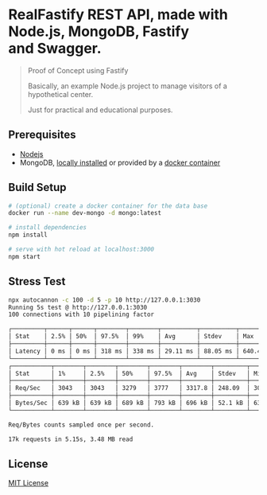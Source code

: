# RealFastify REST API, made with Node.js, MongoDB, Fastify and Swagger.

> Proof of Concept using Fastify
>
> Basically, an example Node.js project to manage visitors of a hypothetical center.
>
> Just for practical and educational purposes.

## Prerequisites

- [Nodejs](https://nodejs.org)
- MongoDB, [locally installed](https://www.mongodb.com/download-center/community) or provided by a [docker container](https://hub.docker.com/_/mongo)

## Build Setup

```bash
# (optional) create a docker container for the data base
docker run --name dev-mongo -d mongo:latest

# install dependencies
npm install

# serve with hot reload at localhost:3000
npm start
```

## Stress Test

```bash
npx autocannon -c 100 -d 5 -p 10 http://127.0.0.1:3030
Running 5s test @ http://127.0.0.1:3030
100 connections with 10 pipelining factor

┌─────────┬──────┬──────┬────────┬────────┬──────────┬──────────┬───────────┐
│ Stat    │ 2.5% │ 50%  │ 97.5%  │ 99%    │ Avg      │ Stdev    │ Max       │
├─────────┼──────┼──────┼────────┼────────┼──────────┼──────────┼───────────┤
│ Latency │ 0 ms │ 0 ms │ 318 ms │ 338 ms │ 29.11 ms │ 88.05 ms │ 640.43 ms │
└─────────┴──────┴──────┴────────┴────────┴──────────┴──────────┴───────────┘
┌───────────┬────────┬────────┬────────┬────────┬────────┬─────────┬────────┐
│ Stat      │ 1%     │ 2.5%   │ 50%    │ 97.5%  │ Avg    │ Stdev   │ Min    │
├───────────┼────────┼────────┼────────┼────────┼────────┼─────────┼────────┤
│ Req/Sec   │ 3043   │ 3043   │ 3279   │ 3777   │ 3317.8 │ 248.09  │ 3042   │
├───────────┼────────┼────────┼────────┼────────┼────────┼─────────┼────────┤
│ Bytes/Sec │ 639 kB │ 639 kB │ 689 kB │ 793 kB │ 696 kB │ 52.1 kB │ 639 kB │
└───────────┴────────┴────────┴────────┴────────┴────────┴─────────┴────────┘

Req/Bytes counts sampled once per second.

17k requests in 5.15s, 3.48 MB read
```

## License

[MIT License](https://github.com/wborbajr/RealFastify/blob/master/LICENSE)
